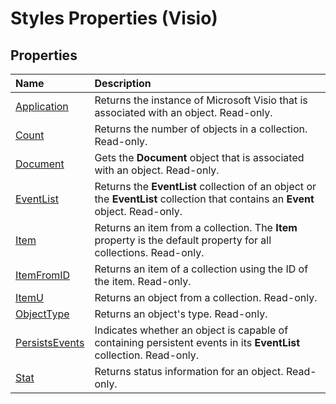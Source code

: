 
# Styles Properties (Visio)

## Properties



|**Name**|**Description**|
|:-----|:-----|
|[Application](57986be2-ccb6-3a90-11df-7e92849f659d.md)|Returns the instance of Microsoft Visio that is associated with an object. Read-only.|
|[Count](fbce264a-e16c-6235-7fed-025f36e867ab.md)|Returns the number of objects in a collection. Read-only.|
|[Document](9a6191d7-f77a-1df9-a969-06c6bc740735.md)|Gets the  **Document** object that is associated with an object. Read-only.|
|[EventList](f8e7a7b2-25a3-6761-b39d-423a93a75834.md)|Returns the  **EventList** collection of an object or the **EventList** collection that contains an **Event** object. Read-only.|
|[Item](ab7c481e-b594-2295-8546-801fb2706594.md)|Returns an item from a collection. The  **Item** property is the default property for all collections. Read-only.|
|[ItemFromID](a132a3eb-2c2e-0f44-dcf1-709221e719a7.md)|Returns an item of a collection using the ID of the item. Read-only.|
|[ItemU](aefd2bff-79b3-03a0-1ca5-88294962f46e.md)|Returns an object from a collection. Read-only.|
|[ObjectType](7798c16a-490d-da04-90d1-fca2705e2633.md)|Returns an object's type. Read-only.|
|[PersistsEvents](eccd6a0d-8666-6a45-d431-f872bc4cdacd.md)|Indicates whether an object is capable of containing persistent events in its  **EventList** collection. Read-only.|
|[Stat](6cf112eb-c964-0892-c550-2db088055d35.md)|Returns status information for an object. Read-only.|

